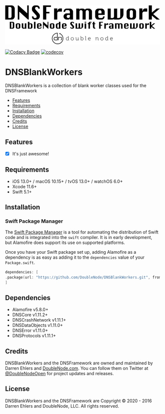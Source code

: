 ![DoubleNode Swift Framework](https://github.com/DoubleNode/DNSBlankWorkers/raw/master/DNSFrameworkLogo.png)

[![Codacy Badge](https://api.codacy.com/project/badge/Grade/6f473642e4404426b55fda500602e662)](https://www.codacy.com?utm_source=github.com&amp;utm_medium=referral&amp;utm_content=DoubleNode/DNSBlankWorkers&amp;utm_campaign=Badge_Grade)
[![codecov](https://codecov.io/gh/DoubleNode/DNSBlankWorkers/branch/master/graph/badge.svg?token=NcFMBk0g9t)](https://codecov.io/gh/DoubleNode/DNSBlankWorkers)

# DNSBlankWorkers

DNSBlankWorkers is a collection of blank worker classes used for the DNSFramework

-   [Features](#features)
-   [Requirements](#requirements)
-   [Installation](#installation)
-   [Dependencies](#dependencies)
-   [Credits](#credits)
-   [License](#license)

## Features

-   [x] It's just awesome!

## Requirements

-   iOS 13.0+ / macOS 10.15+ / tvOS 13.0+ / watchOS 6.0+
-   Xcode 11.6+
-   Swift 5.1+

## Installation

### Swift Package Manager

The [Swift Package Manager](https://swift.org/package-manager/) is a tool for automating the distribution of Swift code and is integrated into the `swift` compiler. It is in early development, but Alamofire does support its use on supported platforms.

Once you have your Swift package set up, adding Alamofire as a dependency is as easy as adding it to the `dependencies` value of your `Package.swift`.

```swift
dependencies: [
.package(url: "https://github.com/DoubleNode/DNSBlankWorkers.git", from: "1.11.7")
]
```

## Dependencies

-   Alamofire v5.8.0+
-   DNSCore v1.11.2+
-   DNSCrashNetwork v1.11.1+
-   DNSDataObjects v1.11.0+
-   DNSError v1.11.0+
-   DNSProtocols v1.11.1+

## Credits

DNSBlankWorkers and the DNSFramework are owned and maintained by Darren Ehlers and [DoubleNode.com](http://doublenode.com). You can follow them on Twitter at [@DoubleNodeOpen](https://twitter.com/DoubleNodeOpen) for project updates and releases.

## License

DNSBlankWorkers and the DNSFramework are Copyright © 2020 - 2016 Darren Ehlers and DoubleNode, LLC. All rights reserved.
